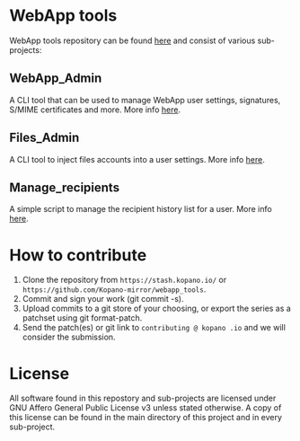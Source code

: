 # WebApp tools

WebApp tools repository can be found [here](https://stash.kopano.io/projects/KSC/repos/webapp-tools/) and consist of various sub-projects:

## WebApp_Admin

A CLI tool that can be used to manage WebApp user settings, signatures, S/MIME certificates and more.
More info [here](https://stash.kopano.io/projects/KSC/repos/webapp-tools/browse/webapp_admin/README.md).

## Files_Admin

A CLI tool to inject files accounts into a user settings. More info [here](https://stash.kopano.io/projects/KSC/repos/webapp-tools/browse/files_admin/README.md).

## Manage_recipients

A simple script to manage the recipient history list for a user. More info [here](https://stash.kopano.io/projects/KSC/repos/webapp-tools/browse/manage_recipients/readme.md).

# How to contribute

1) Clone the repository from `https://stash.kopano.io/` or `https://github.com/Kopano-mirror/webapp_tools`.
2) Commit and sign your work (git commit -s).
3) Upload commits to a git store of your choosing, or export the series as a patchset using git format-patch.
4) Send the patch(es) or git link to `contributing @ kopano .io` and we will consider the submission.

# License

All software found in this repostory and sub-projects are licensed under GNU Affero General Public License v3 unless stated otherwise. A copy of this license can be found in the main directory of this project and in every sub-project.